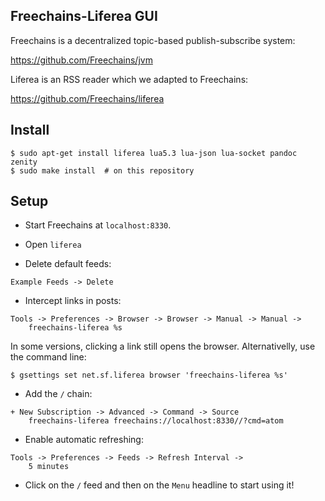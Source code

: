 ## Freechains-Liferea GUI

Freechains is a decentralized topic-based publish-subscribe system:

https://github.com/Freechains/jvm

Liferea is an RSS reader which we adapted to Freechains:

https://github.com/Freechains/liferea

## Install

```
$ sudo apt-get install liferea lua5.3 lua-json lua-socket pandoc zenity
$ sudo make install  # on this repository
```

## Setup

- Start Freechains at `localhost:8330`.

- Open `liferea`

- Delete default feeds:

```
Example Feeds -> Delete
```

- Intercept links in posts:

```
Tools -> Preferences -> Browser -> Browser -> Manual -> Manual ->
    freechains-liferea %s
```

In some versions, clicking a link still opens the browser.
Alternativelly, use the command line:

```
$ gsettings set net.sf.liferea browser 'freechains-liferea %s'
```

- Add the `/` chain:

```
+ New Subscription -> Advanced -> Command -> Source
    freechains-liferea freechains://localhost:8330//?cmd=atom
```

- Enable automatic refreshing:
```
Tools -> Preferences -> Feeds -> Refresh Interval ->
    5 minutes
```

- Click on the `/` feed and then on the `Menu` headline to start using it!

